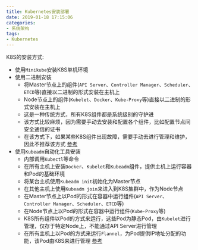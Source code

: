 ```yaml
---
title: Kubernetes安装部署
date: 2019-01-18 17:15:06
categories: 
- 系统架构
tags: 
- Kubernetes
---
```


K8S的安装方式:

- 使用`Minikube`安装K8S单机环境
- 使用二进制安装
  - 将Master节点上的组件(`API Server`、`Controller Manager`、`Scheduler`、`ETCD`等)直接以二进制的形式安装在主机上
  - Node节点上的组件(`Kubelet`、`Docker`、`Kube-Proxy`等)直接以二进制的形式安装在主机上
  - 这是一种传统方式，所有K8S组件都是系统级别的守护进
  - 该方式比较麻烦，因为需要手动去安装和配置各个组件，比如配置节点间安全通信的证书
  - 在该方式下，如果某些K8S组件出现故障，需要手动去进行管理和维护，因此不推荐该方式
[参考](https://github.com/opsnull/follow-me-install-kubernetes-cluster)
- 使用`Kubeadm`自动化工具安装
  - 内部调用`Kubectl`等命令
  - 在所有主机上安装`Docker`、`Kubelet`和`Kubeadm`组件，提供主机上运行容器和Pod的基础环境
  - 将某台主机使用`Kubeadm init`初始化为Master节点
  - 在其他主机上使用`Kubeadm join`来进入到K8S集群中，作为Node节点
  - 在Master节点上以Pod的形式在容器中运行组件(`API Server`、`Controller Manager`、`Scheduler`、`ETCD`等)
  - 在Node节点上以Pod的形式在容器中运行组件(`Kube-Proxy`等)
  - K8S所有组件以Pod的方式来运行，这些Pod为静态Pod，由`Kubelet`进行管理，仅存于特定Node上，不能通过API Server进行管理
  - 在所有主机上以Pod的方式来运行`Flannel`，为Pod提供IP地址分配的功能，该Pod由K8S来进行管理
[参考](https://github.com/kubernetes/kubeadm/blob/master/docs/design/design_v1.10.md)